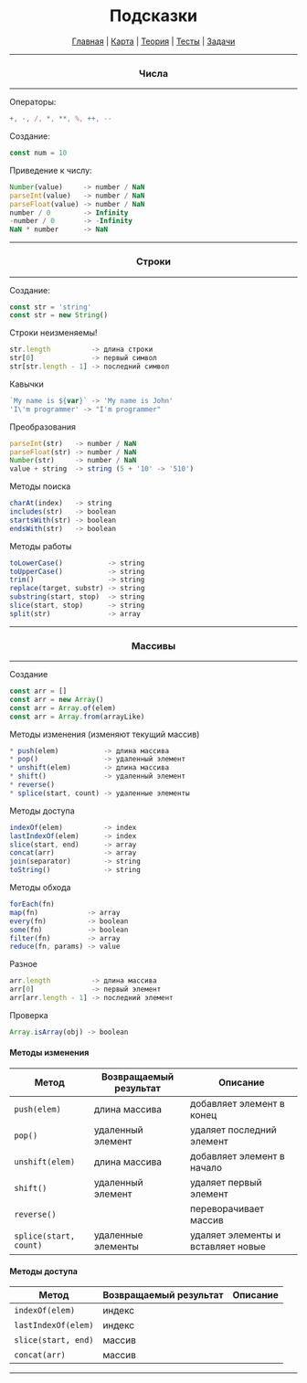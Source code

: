 <div align="center">

# Подсказки

[Главная](https://github.com/dollaween/junior-roadmap/)
|
[Карта](/roadmap/README.md)
|
[Теория](/theory/README.md)
|
[Тесты](/tests/README.md)
|
[Задачи](/tasks/README.md)

</div>


---

<div align="center">

### Числа

</div>

---

Операторы:
```js
+, -, /, *, **, %, ++, --
```

Создание:
```js
const num = 10
```

Приведение к числу:
```js
Number(value)     -> number / NaN
parseInt(value)   -> number / NaN
parseFloat(value) -> number / NaN
number / 0        -> Infinity
-number / 0       -> -Infinity
NaN * number      -> NaN
```

---

<div align="center">

### Строки

</div>

---

Создание:
```js
const str = 'string'
const str = new String()
```

Строки неизменяемы!
```js
str.length          -> длина строки
str[0]              -> первый символ
str[str.length - 1] -> последний символ
```

Кавычки
```js
`My name is ${var}` -> 'My name is John'
'I\'m programmer' -> "I'm programmer"
```

Преобразования
```js
parseInt(str)   -> number / NaN
parseFloat(str) -> number / NaN
Number(str)     -> number / NaN
value + string  -> string (5 + '10' -> '510')
```

Методы поиска
```js
charAt(index)   -> string
includes(str)   -> boolean
startsWith(str) -> boolean
endsWith(str)   -> boolean
```

Методы работы
```js
toLowerCase()           -> string
toUpperCase()           -> string
trim()                  -> string
replace(target, substr) -> string
substring(start, stop)  -> string
slice(start, stop)      -> string
split(str)              -> array
```

---

<div align="center">

### Массивы

</div>

---

Создание
```js
const arr = []
const arr = new Array()
const arr = Array.of(elem)
const arr = Array.from(arrayLike)
```

Методы изменения (изменяют текущий массив)
```js
* push(elem)           -> длина массива
* pop()                -> удаленный элемент
* unshift(elem)        -> длина массива
* shift()              -> удаленный элемент
* reverse()
* splice(start, count) -> удаленные элементы
```

Методы доступа
```js
indexOf(elem)          -> index
lastIndexOf(elem)      -> index
slice(start, end)      -> array
concat(arr)            -> array
join(separator)        -> string
toString()             -> string
```

Методы обхода
```js
forEach(fn)
map(fn)            -> array
every(fn)          -> boolean
some(fn)           -> boolean
filter(fn)         -> array
reduce(fn, params) -> value
```

Разное
```js
arr.length          -> длина массива
arr[0]              -> первый элемент
arr[arr.length - 1] -> последний элемент
```

Проверка
```js
Array.isArray(obj) -> boolean
```

#### Методы изменения
| Метод | Возвращаемый результат | Описание |
| --- | --- | --- |
| `push(elem)` | длина массива | добавляет элемент в конец |
| `pop()` | удаленный элемент | удаляет последний элемент |
| `unshift(elem)` | длина массива | добавляет элемент в начало |
| `shift()` | удаленный элемент | удаляет первый элемент |
| `reverse()` | | переворачивает массив |
| `splice(start, count)` | удаленные элементы | удаляет элементы и вставляет новые |

#### Методы доступа
| Метод | Возвращаемый результат | Описание |
| --- | --- | --- |
| `indexOf(elem)` | индекс ||
| `lastIndexOf(elem)` | индекс ||
| `slice(start, end)` | массив ||
| `concat(arr)` | массив ||

---



